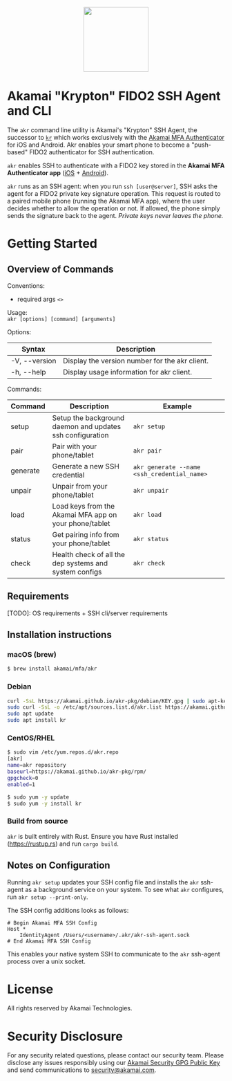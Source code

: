 <p align="center" >
  <img width="150px" src="https://pushzero-assets.akamai.com/static/pushzero_logo.png" align="center"/>
</p>

# Akamai "Krypton" FIDO2 SSH Agent and CLI
The `akr` command line utility is Akamai's "Krypton" SSH Agent, the successor to [`kr`](https://github.com/kryptco/kr) which works exclusively with the [Akamai MFA Authenticator](https://mfa.akamai.com/app) for iOS and Android.
Akr enables your smart phone to become a "push-based" FIDO2 authenticator for SSH authentication.

`akr` enables SSH to authenticate with a FIDO2 key stored in the __Akamai MFA Authenticator app__
([iOS](https://apps.apple.com/us/app/akamai-pushzero/id1503619894#?platform=iphone) +
[Android](https://play.google.com/store/apps/details?id=com.akamai.pushzero)).

`akr` runs as an SSH agent: when you run `ssh [user@server]`, SSH asks the agent for a FIDO2 private key signature
operation. This request is routed to a
paired mobile phone (running the Akamai MFA app), where the user decides whether to allow the operation or
not. If allowed, the phone simply sends the signature back to the agent. _Private keys never leaves the phone._


# Getting Started

## Overview of Commands
Conventions:
* required args `<>`

Usage:  
`akr [options] [command] [arguments]`

Options:
 
| Syntax | Description |
| - | - |
| -V, --version | Display the version number for the akr client. |
| -h, --help | Display usage information for akr client. |
 

Commands:

| Command | Description | Example
| - | - | - | 
| setup | Setup the background daemon and updates ssh configuration | `akr setup`
| pair  | Pair with your phone/tablet | `akr pair`
| generate | Generate a new SSH credential | `akr generate --name <ssh_credential_name>`
| unpair | Unpair from your phone/tablet | `akr unpair`
| load | Load keys from the Akamai MFA app on your phone/tablet | `akr load`
| status | Get pairing info from your phone/tablet | `akr status`
| check  | Health check of all the dep systems and system configs| `akr check`




## Requirements
[TODO]: OS requirements + SSH cli/server requirements

## Installation instructions
### macOS (brew)
```sh
$ brew install akamai/mfa/akr
```

### Debian
```sh
curl -SsL https://akamai.github.io/akr-pkg/debian/KEY.gpg | sudo apt-key add -
sudo curl -SsL -o /etc/apt/sources.list.d/akr.list https://akamai.github.io/akr-pkg/debian/akr.list
sudo apt update
sudo apt install kr
```

### CentOS/RHEL
```sh
$ sudo vim /etc/yum.repos.d/akr.repo
[akr]
name=akr repository
baseurl=https://akamai.github.io/akr-pkg/rpm/
gpgcheck=0
enabled=1

$ sudo yum -y update
$ sudo yum -y install kr
```

### Build from source
`akr` is built entirely with Rust. Ensure you have Rust installed (https://rustup.rs) and run `cargo build`.

## Notes on Configuration
Running `akr setup` updates your SSH config file and installs the `akr` ssh-agent as a background service on your system.
To see what `akr` configures, run `akr setup --print-only`.

The SSH config additions looks as follows:
```
# Begin Akamai MFA SSH Config
Host *
	IdentityAgent /Users/<username>/.akr/akr-ssh-agent.sock
# End Akamai MFA SSH Config
```
This enables your native system SSH to communicate to the `akr` ssh-agent process over a unix socket.

# License
All rights reserved by Akamai Technologies.

# Security Disclosure
For any security related questions, please contact our security team.
Please disclose any issues responsibly using our [Akamai Security GPG Public Key](https://www.akamai.com/us/en/multimedia/documents/infosec/akamai-security-general.pub)
and send communications to [security@akamai.com](mailto://security@akamai.com).
